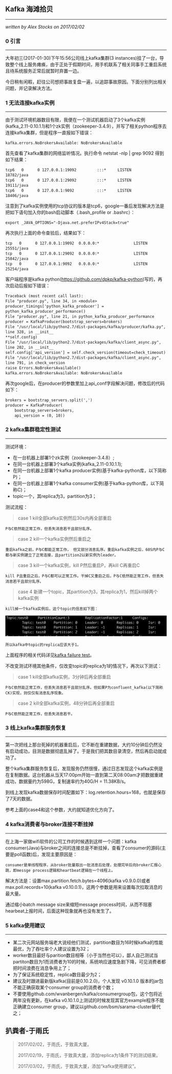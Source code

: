 ## Kafka 海滩拾贝 ##
---
*written by Alex Stocks on 2017/02/02*

### 0 引言 ###
---

大年初三(2017-01-30)下午15:56公司线上kafka集群(3 instances)挂了一台，导致整个线上服务瘫痪，由于正处于假期时间，用手机联系了相关同事手工重启系统且待系统服务正常后就暂时弃置一边。

今日稍有闲暇，赶往公司想把事故复盘一遍，以追踪事故原因。下面分别列出相关问题，并记录解决方法。

### 1 无法连接kafka实例 ###
---

由于测试环境机器数目有限，我便在一个测试机器启动了3个kafka实例(kafka_2.11-0.10.1.1)和1个zk实例（zookeeper-3.4.9），并写了相关python程序去连接kafka集群，但是程序一直报如下错误：
	
    kafka.errors.NoBrokersAvailable: NoBrokersAvailable

首先查看了kafka集群的网络监听情况。执行命令 netstat -nlp | grep 9092 得到如下结果：

    tcp6   0      0 127.0.0.1:19092         :::*     LISTEN      18782/java
    tcp6   0      0 127.0.0.1:29092         :::*     LISTEN      19111/java
    tcp6   0      0 127.0.0.1:9092          :::*     LISTEN      18406/java
    
注意到了kafka实例使用的tcp协议的版本是tcp6，google一番后发现解决方法是把如下语句加入你的bash启动脚本（.bash_profile or .bashrc）：

    export _JAVA_OPTIONS="-Djava.net.preferIPv4Stack=true"

再次执行上面的命令查验后，结果如下：

    tcp   0      0 127.0.0.1:19092  0.0.0.0:*               LISTEN   25551/java
    tcp   0      0 127.0.0.1:29092  0.0.0.0:*               LISTEN   25842/java
    tcp   0      0 127.0.0.1:9092   0.0.0.0:*               LISTEN   25254/java 

客户端程序是kafka python(https://github.com/dpkp/kafka-python)写的，再次启动后报如下错误：

    Traceback (most recent call last):
    File "producer.py", line 34, in <module>
    producer_timings['python_kafka_producer'] = python_kafka_producer_performance()
    File "producer.py", line 21, in python_kafka_producer_performance
    producer = KafkaProducer(bootstrap_servers=brokers)
    File "/usr/local/lib/python2.7/dist-packages/kafka/producer/kafka.py", line 328, in __init__
    **self.config)
    File "/usr/local/lib/python2.7/dist-packages/kafka/client_async.py", line 202, in __init__
    self.config['api_version'] = self.check_version(timeout=check_timeout)
    File "/usr/local/lib/python2.7/dist-packages/kafka/client_async.py", line 791, in check_version
    raise Errors.NoBrokersAvailable()
    kafka.errors.NoBrokersAvailable: NoBrokersAvailable
    
再次google后，在producer的参数里加上api_conf字段解决问题，修改后的代码如下：

    brokers = bootstrap_servers.split(',')
    producer = KafkaProducer(
        bootstrap_servers=brokers,
        api_version = (0, 10))

### 2 kafka集群稳定性测试 ###
---

测试环境：

- 在一台机器上部署1个zk实例（zookeeper-3.4.8）;
- 在同一台机器上部署3个kafka实例(kafka_2.11-0.10.1.1); 
- 在同一台机器上部署1个kafka producer实例(基于kafka-python库，以下简称P)；
- 在同一台机器上部署1个kafka consumer实例(基于kafka-python库，以下简称C)；
- topic一个，其replica为3，partition为3；


测试流程：

> case 1 kill全部kafka实例然后30s内再全部重启

    P与C依然能正常工作，但丢失消息若干且部分乱序。
> case 2 kill一个kafka实例然后重启之
    
    重启kafka之前，P与C都能正常工作， 但又部分消息乱序。重启kafka实例之后，60S内P与C都与新实例建立了正常连接，且partition2以新实例为leader。   
> case 3 kill一个kafka实例，kill P然后重启P，再kill C再重启C

    kill P且重启之后，P与C都可以正常工作。干掉C又重启之后，P与C依然能正常工作，但丢失消息若干且部分乱序。
> case 4 新建一个topic，其partition为3，其replica为1，然后kill掉两个kafka实例    

    kill掉一个kafka实例后，这个topic的信息如下图：    
   ![kafka-topic-one-replica](../pic/kafka-topic-one-replica.png)
      
    所以kafka中topic的replica应该大于1。
    
    
上面程序的相关代码详见[kafka failure test](https://github.com/AlexStocks/test/tree/master/kafka/kafka_failure_test)。
    
不改变测试环境其他条件，仅改变topic的replica为1的情况下，再次以下测试：
> case 1 kill全部kafka实例，3分钟后再全部重启

    P与C依然能正常工作，但丢失消息若干且部分乱序。但如果P为confluent_kafka(以下简称CK)实现，则仅仅有消息乱序现象。
> case 2 kill全部kafka实例，48分钟后再全部重启

    P与C依然能正常工作，但丢失消息若干。
    
        
### 3 线上kafka集群服务恢复 ###
---
第一次把线上那台死掉的机器重启后，它不断在重建数据，大约10分钟后仍然没有启动成功，目测是数据彻底乱掉了。于是我们把其数目录清空，然后再启动就成功了。

整个kafka集群服务恢复后，发现服务仍然很慢，通过日志发现这个kafka实例是在复制数据。这台机器从当天17:00pm开始一直到第二天08:00am才把数据重建成功，数据量约为598G，复制速率约为40G/H = 11.38KB/s。

到线上发现kafka数据保存时间配置如下：log.retention.hours=168，也就是保存了7天的数据。

参考上面的case4和这个参数，大约就知道优化方向了。

### 4 kafka消费者与broker连接不断挂掉 ###
---

在上海一家做wifi软件的公司工作的时候遇到这样一个问题：kafka consumer(Java)与broker之间的连接总是不断挂掉，查看了consumer的源码(主要是poll函数)后，发现主要原因是：

    consumer是单线程程序，从broker批量取出一批消息后处理，处理完毕后向broker汇报心跳，即messge process逻辑和heartbeat逻辑在一个线程上。
    
   解决方法是：设置max.partition.fetch.bytes=4096(kafka v0.9.0.0)或者max.poll.records=10(kafka v0.10.0.1)，这两个参数是用来设置每次拉取消息的最大量。
   
通过缩小batch message size来缩短message process时间，从而不阻塞hearbeat上报时间，后面这种现象就再也没有发生了。
   
### 5 kafka使用建议 ###
---

- 某二次元网站服务端老大说经他们测试，partition数目为16时候kafka的性能最优，为了吞吐率个人建议设置为32；
- worker数目最好与parition数目相等（小于当然也可以），鄙人自己测试当partiton数目为1而消费者为10的时候，系统响应速度急剧下降，可见消费者都把时间浪费在消息争用上了；
- 为了保证系统稳定性，replica数目最少为2；
- 建议及时跟进最新版kafka(目前是0.10.2.0)，个人发现 v0.10.1.0 版本的jar包不能正确获取某个consumer group的消费者个数；
- 不要使用github.com/wvanbergen/kafka/consumergroup包，这个包将近两年没有更新，在kafka v0.10.1.0上测试的时候发现其官方example程序不能正确建立consumer group，建议以github.com/bsm/sarama-cluster替代之；
   
## 扒粪者-于雨氏 ##

> 2017/02/02，于雨氏，于致真大厦。
>
> 2017/02/19，于雨氏，于致真大厦，添加replica为1条件下的测试结果。
>
> 2017/03/02，于雨氏，于致真大厦，添加“kafka使用建议”。